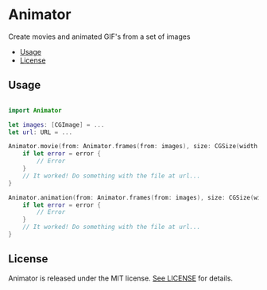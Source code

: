 # Animator

Create movies and animated GIF's from a set of images

- [Usage](#usage)
- [License](#license)

## Usage

```swift

import Animator

let images: [CGImage] = ...
let url: URL = ...

Animator.movie(from: Animator.frames(from: images), size: CGSize(width: 480, height: 320), outputURL: url) { (error) in
    if let error = error {
        // Error
    }
    // It worked! Do something with the file at url...
}

Animator.animation(from: Animator.frames(from: images), size: CGSize(width: 480, height: 320), outputURL: url) { (error) in
    if let error = error {
        // Error
    }
    // It worked! Do something with the file at url...
}

```

## License

Animator is released under the MIT license. [See LICENSE](https://github.com/infinitetoken/Animator/blob/master/LICENSE) for details.
